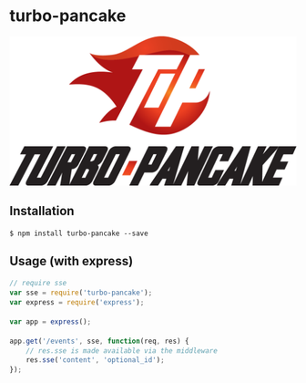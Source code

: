 turbo-pancake
========

![Turbo Pancake](logo.png)

Installation
--------

    $ npm install turbo-pancake --save


Usage (with express)
--------

```javascript
// require sse
var sse = require('turbo-pancake');
var express = require('express');

var app = express();

app.get('/events', sse, function(req, res) {
	// res.sse is made available via the middleware
	res.sse('content', 'optional_id');
});
```

  [1]: https://developer.mozilla.org/en-US/docs/Server-sent_events/Using_server-sent_events
